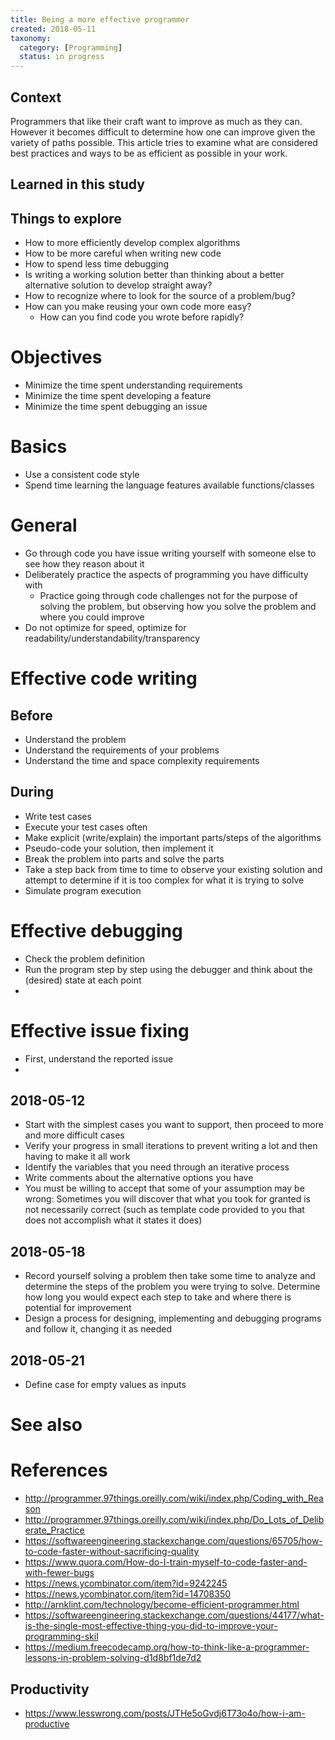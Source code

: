 ```yaml
---
title: Being a more effective programmer
created: 2018-05-11
taxonomy:
  category: [Programming]
  status: in progress
---
```


## Context
Programmers that like their craft want to improve as much as they can. However it becomes difficult to determine how one can improve given the variety of paths possible. This article tries to examine what are considered best practices and ways to be as efficient as possible in your work.

## Learned in this study

## Things to explore
* How to more efficiently develop complex algorithms
* How to be more careful when writing new code
* How to spend less time debugging
* Is writing a working solution better than thinking about a better alternative solution to develop straight away?
* How to recognize where to look for the source of a problem/bug?
* How can you make reusing your own code more easy?
	* How can you find code you wrote before rapidly?

# Objectives
* Minimize the time spent understanding requirements
* Minimize the time spent developing a feature
* Minimize the time spent debugging an issue

# Basics
* Use a consistent code style
* Spend time learning the language features available functions/classes

# General
* Go through code you have issue writing yourself with someone else to see how they reason about it
* Deliberately practice the aspects of programming you have difficulty with
	* Practice going through code challenges not for the purpose of solving the problem, but observing how you solve the problem and where you could improve
* Do not optimize for speed, optimize for readability/understandability/transparency

# Effective code writing
## Before
* Understand the problem
* Understand the requirements of your problems
* Understand the time and space complexity requirements

## During
* Write test cases
* Execute your test cases often
* Make explicit (write/explain) the important parts/steps of the algorithms
* Pseudo-code your solution, then implement it
* Break the problem into parts and solve the parts
* Take a step back from time to time to observe your existing solution and attempt to determine if it is too complex for what it is trying to solve
* Simulate program execution

# Effective debugging
* Check the problem definition
* Run the program step by step using the debugger and think about the (desired) state at each point
* <tbc></tbc>

# Effective issue fixing
* First, understand the reported issue
* <tbc></tbc>

## 2018-05-12
* Start with the simplest cases you want to support, then proceed to more and more difficult cases
* Verify your progress in small iterations to prevent writing a lot and then having to make it all work
* Identify the variables that you need through an iterative process
* Write comments about the alternative options you have
* You must be willing to accept that some of your assumption may be wrong: Sometimes you will discover that what you took for granted is not necessarily correct (such as template code provided to you that does not accomplish what it states it does)

## 2018-05-18
* Record yourself solving a problem then take some time to analyze and determine the steps of the problem you were trying to solve. Determine how long you would expect each step to take and where there is potential for improvement
* Design a process for designing, implementing and debugging programs and follow it, changing it as needed

## 2018-05-21
* Define case for empty values as inputs

# See also

# References
* http://programmer.97things.oreilly.com/wiki/index.php/Coding_with_Reason
* http://programmer.97things.oreilly.com/wiki/index.php/Do_Lots_of_Deliberate_Practice
* https://softwareengineering.stackexchange.com/questions/65705/how-to-code-faster-without-sacrificing-quality
* https://www.quora.com/How-do-I-train-myself-to-code-faster-and-with-fewer-bugs
* https://news.ycombinator.com/item?id=9242245
* https://news.ycombinator.com/item?id=14708350
* http://arnklint.com/technology/become-efficient-programmer.html
* https://softwareengineering.stackexchange.com/questions/44177/what-is-the-single-most-effective-thing-you-did-to-improve-your-programming-skil
* https://medium.freecodecamp.org/how-to-think-like-a-programmer-lessons-in-problem-solving-d1d8bf1de7d2

## Productivity
* https://www.lesswrong.com/posts/JTHe5oGvdj6T73o4o/how-i-am-productive
